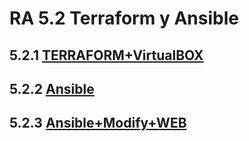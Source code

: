 # RA 5.2 Terraform y Ansible

## 5.2.1 [TERRAFORM+VirtualBOX](./5.2.1Terraform+VB/README.md)

## 5.2.2 [Ansible](./5.2.2%20Ansible/README.md)

## 5.2.3 [Ansible+Modify+WEB](./5.2.3%20Ansible+web/README.md)